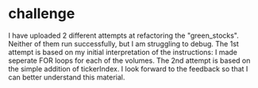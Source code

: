 # challenge
I have uploaded 2 different attempts at refactoring the "green_stocks". Neither of them run successfully, but I am struggling to debug. The 1st attempt is based on my initial interpretation of the instructions: I made seperate FOR loops for each of the volumes. The 2nd attempt is based on the simple addition of tickerIndex. I look forward to the feedback so that I can better understand this material.
